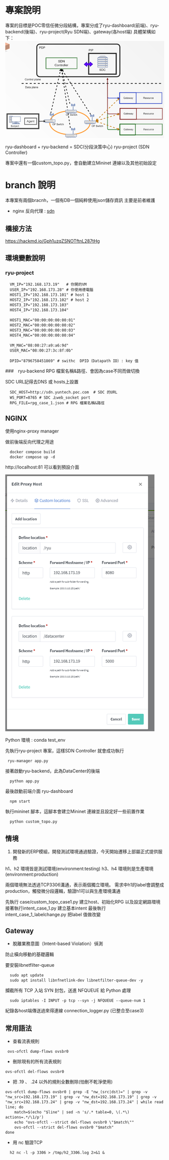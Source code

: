 # 專案說明
專案的目標是POC零信任微分段結構，專案分成了ryu-dashboard(前端)、ryu-backend(後端)、ryu-project(Ryu SDN端)、gateway(各host端)
具體架構如下：
![alt text](image-1.png)

ryu-dashboard + ryu-backend = SDC(分段決策中心)
ryu-project (SDN Controller)

專案中還有一個custom_topo.py，會自動建立Mininet 連線以及其他初始設定

# branch 說明
本專案有兩個bracnh，一個有DB一個純粹使用json儲存資訊
主要是前者維護
* nginx 反向代理 :
[sdn](http://sdn.yuntech.poc.com/)
## 橋接方法
https://hackmd.io/Gph1uzqZSNOTftnL287tHg

## 環境變數說明
###  ryu-project
```
  VM_IP="192.168.173.19"   # 你開的VM
  USER_IP="192.168.173.28" # 你使用德電腦
  HOST1_IP="192.168.173.101" # host 1 
  HOST2_IP="192.168.173.102" # host 2 
  HOST3_IP="192.168.173.103"
  HOST4_IP="192.168.173.104"

  HOST1_MAC="00:00:00:00:00:01"
  HOST2_MAC="00:00:00:00:00:02"
  HOST3_MAC="00:00:00:00:00:03"
  HOST4_MAC="00:00:00:00:00:04"

  VM_MAC="08:00:27:a9:a6:9d"
  USER_MAC="08:00:27:3c:8f:0b"

  DPID="8796758451869" # swithc  DPID（Datapath ID）: key 值
```

###　ryu-backend
RPG 檔案名稱&路徑、會因為case不同而做切換

SDC URL記得去DNS 或 hosts上設置
```
  SDC_HOST=http://sdn.yuntech.poc.com  # SDC 的URL 
  WS_PORT=8765 # SDC 上web_socket port
  RPG_FILE=rpg_case_1.json # RPG 檔案名稱&路徑
```

## NGINX  
使用nginx-proxy manager

做前後端反向代理之用途
```
  docker compose build
  docker compose up -d 
```
http://localhost:81 可以看到預設介面

![alt text](image.png)


Python 環境 : conda test_env

先執行ryu-project 專案，這樣SDN Controller 就會成功執行
```
 ryu-manager app.py
```
接著啟動ryu-backend，此為DataCenter的後端
```
  python app.py
```

最後啟動前端介面 ryu-dashboard
```
  npm start
```

執行mininet 腳本，這腳本會建立Mininet 連線並且設定好一些前置作業
```
  python custom_topo.py
```

## 情境
1. 開發新的ERP模組，開發測試環境通過驗證，今天開始遷移上部屬正式提供服務

h1、h2 環境皆是測試環境(environment:testing)
h3、h4 環境則是生產環境(environment:production)

兩個環境無法透過TCP3306溝通，表示兩個獨立環境。
需求中h1的label會調整成production，觸發微分段邏輯，驗證h1可以與生產環境溝通

先執行 case/custom_topo_case1.py 建立host、初始化RPG 以及設定網路環境
接著執行intent_case_1.py 建立基本intent
最後執行intent_case_1_labelchange.py 把label 值做改變

## Gateway 

* 脫離業務意圖（Intent-based Violation）偵測

防止橫向移動的基礎邏輯

要安裝libnetfilter-queue 
```
  sudo apt update
  sudo apt install libnfnetlink-dev libnetfilter-queue-dev -y
```
攔截所有 TCP 入站 SYN 封包，送進 NFQUEUE 給 Python 處理
```
  sudo iptables -I INPUT -p tcp --syn -j NFQUEUE --queue-num 1
```

紀錄各host端傳送過來得連線
connection_logger.py (已整合至case3)

## 常用語法

* 查看流表規則
```
 ovs-ofctl dump-flows ovsbr0
```
* 刪除現有的所有流表規則
```
ovs-ofctl del-flows ovsbr0
```
* 把 .19 、 .24 以外的規則全數刪除(怕刪不乾淨使用)
```
ovs-ofctl dump-flows ovsbr0 | grep -E "nw_(src|dst)=" | grep -v "nw_src=192.168.173.19" | grep -v "nw_dst=192.168.173.19" | grep -v "nw_src=192.168.173.24" | grep -v "nw_dst=192.168.173.24" | while read line; do
    match=$(echo "$line" | sed -n 's/.* table=0, \(.*\) actions=.*/\1/p')
    echo "ovs-ofctl --strict del-flows ovsbr0 \"$match\""
    ovs-ofctl --strict del-flows ovsbr0 "$match"
done
```
* 用 nc 驗證TCP
```
  h2 nc -l -p 3306 > /tmp/h2_3306.log 2>&1 &
```


